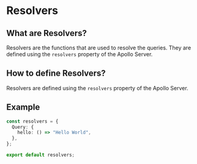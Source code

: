 # Resolvers

## What are Resolvers?

Resolvers are the functions that are used to resolve the queries. They are defined using the `resolvers` property of the Apollo Server.

## How to define Resolvers?

Resolvers are defined using the `resolvers` property of the Apollo Server.

## Example

```ts
const resolvers = {
  Query: {
    hello: () => "Hello World",
  },
};

export default resolvers;
```
